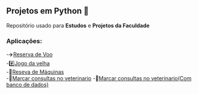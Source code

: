 ## Projetos em Python 🐍
Repositório usado para **Estudos** e **Projetos da Faculdade**

### Aplicações:
-✈️[Reserva de Voo](https://github.com/YuriGarciaRibeiro/Projetos-Programacao-Python/tree/main/APS%20unidade%201) <br>
-#️⃣[Jogo da velha](https://github.com/YuriGarciaRibeiro/Projetos-Programacao-Python/tree/main/jogo%20da%20velha)<br>
-🚜[Reseva de Máquinas](https://github.com/YuriGarciaRibeiro/Projetos-Programacao-Python/tree/main/quest%C3%A3o%201%20prova%201%20unidade)<br>
-🐶[Marcar consultas no veterinario](https://github.com/YuriGarciaRibeiro/Projetos-Programacao-Python/tree/main/questao%202%20prova%201)
-🐶[Marcar consultas no veterinario(Com banco de dados)](https://github.com/YuriGarciaRibeiro/Projetos-Programacao-Python/tree/main/questao%202%20prova%201)
